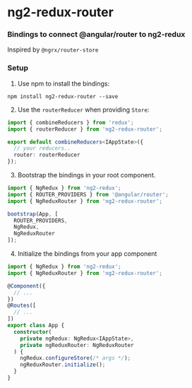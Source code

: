 # ng2-redux-router
### Bindings to connect @angular/router to ng2-redux

Inspired by `@ngrx/router-store`

### Setup

1. Use npm to install the bindings:
  ```
  npm install ng2-redux-router --save
  ```

2. Use the `routerReducer` when providing `Store`:
  ```ts
  import { combineReducers } from 'redux';
  import { routerReducer } from 'ng2-redux-router';

  export default combineReducers<IAppState>({
    // your reducers..
    router: routerReducer
  });
  ```

3. Bootstrap the bindings in your root component.
  ```ts
  import { NgRedux } from 'ng2-redux';
  import { ROUTER_PROVIDERS } from '@angular/router';
  import { NgReduxRouter } from 'ng2-redux-router';

  bootstrap(App, [
    ROUTER_PROVIDERS,
    NgRedux,
    NgReduxRouter
  ]);
  ```

4. Initialize the bindings from your app component
  ```ts
  import { NgRedux } from 'ng2-redux';
  import { NgReduxRouter } from 'ng2-redux-router';

  @Component({
    // ...
  })
  @Routes([
    // ...
  ])
  export class App {
    constructor(
      private ngRedux: NgRedux<IAppState>,
      private ngReduxRouter: NgReduxRouter
    ) {
      ngRedux.configureStore(/* args */);
      ngReduxRouter.initialize();
    }
  }
  ```
